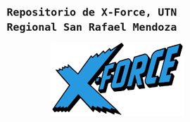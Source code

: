 # `Repositorio de X-Force, UTN Regional San Rafael Mendoza`

<div align="center">
<img src="https://github.com/CodeSystem2022/X-Force_2023/blob/master/X_Force_Logo.png" align="center" style="width: 60%" />
</div>

